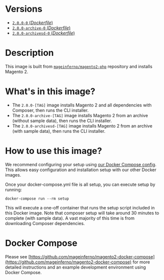 # Versions

- [`2.0.0-0` (_Dockerfile_)](https://github.com/mageinferno/docker-magento2-setup/tree/2.0.0-0/Dockerfile)
- [`2.0.0-archive-0` (_Dockerfile_)](https://github.com/mageinferno/docker-magento2-setup/tree/2.0.0-archive-0/Dockerfile)
- [`2.0.0-archivesd-0` (_Dockerfile_)](https://github.com/mageinferno/docker-magento2-setup/tree/2.0.0-archivesd-0/Dockerfile)

# Description

This image is built from [`mageinferno/magento2-php`](https://hub.docker.com/r/mageinferno/magento2-php/) repository and installs Magento 2.

# What's in this image?

- The `2.0.0-[TAG]` image installs Magento 2 and all dependencies with Composer, then runs the CLI installer.
- The `2.0.0-archive-[TAG]` image installs Magento 2 from an archive (without sample data), then runs the CLI installer.
- The `2.0.0-archivesd-[TAG]` image installs Magento 2 from an archive (with sample data), then runs the CLI installer.

# How to use this image?

We recommend configuring your setup using [our Docker Compose config](https://github.com/mageinferno/magento2-docker-compose). This allows easy configuration and installation setup with our other Docker images.

Once your docker-compose.yml file is all setup, you can execute setup by running:

`docker-compose run --rm setup`

This will execute a one-off container that runs the setup script included in this Docker image. Note that composer setup will take around 30 minutes to complete (with sample data). A vast majority of this time is from downloading Composer dependencies.

# Docker Compose

Please see [https://github.com/mageinferno/magento2-docker-compose](https://github.com/mageinferno/magento2-docker-compose) for more detailed instructions and an example development environment using Docker Compose.
